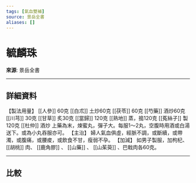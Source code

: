 ```yaml
---
tags: [氣血雙補]
source: 景岳全書
aliases: []
---
```


# 毓麟珠

**來源**: 景岳全書  

---

## 詳細資料
【製法用量】 [[人參]] 60克 [[白朮]] 土炒60克 [[茯苓]] 60克 [[芍藥]] 酒炒60克 [[川芎]] 30克 [[甘草]] 炙30克 [[當歸]] 120克 [[熟地]] 蒸，搗120克 [[菟絲子]] 製120克 [[杜仲]] 酒炒
上藥為末，煉蜜丸，彈子大。每服1～2丸，空腹時用酒或白湯送下。或為小丸吞服亦可。
【主治】
婦人氣血俱虛，經脈不調，或斷續，或帶濁，或腹痛，或腰痠，或飲食不甘，瘦弱不孕。
【加減】
如男子製服，加枸杞、 [[胡桃]] 肉、 [[鹿角膠]] 、 [[山藥]] 、 [[山茱萸]] 、巴戟肉各60克。

---

## 比較
